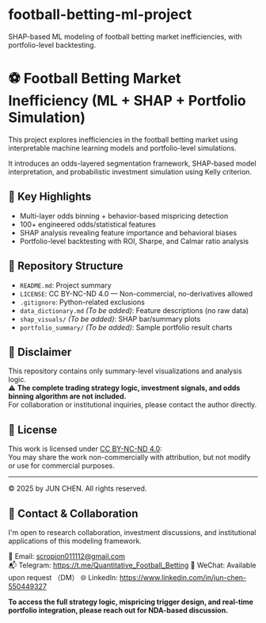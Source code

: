 # football-betting-ml-project
SHAP-based ML modeling of football betting market inefficiencies, with portfolio-level backtesting.

# ⚽ Football Betting Market Inefficiency (ML + SHAP + Portfolio Simulation)

This project explores inefficiencies in the football betting market using interpretable machine learning models and portfolio-level simulations.

It introduces an odds-layered segmentation framework, SHAP-based model interpretation, and probabilistic investment simulation using Kelly criterion.

## 🧠 Key Highlights
- Multi-layer odds binning + behavior-based mispricing detection
- 100+ engineered odds/statistical features
- SHAP analysis revealing feature importance and behavioral biases
- Portfolio-level backtesting with ROI, Sharpe, and Calmar ratio analysis

## 📁 Repository Structure
- `README.md`: Project summary
- `LICENSE`: CC BY-NC-ND 4.0 — Non-commercial, no-derivatives allowed
- `.gitignore`: Python-related exclusions
- `data_dictionary.md` *(To be added)*: Feature descriptions (no raw data)
- `shap_visuals/` *(To be added)*: SHAP bar/summary plots
- `portfolio_summary/` *(To be added)*: Sample portfolio result charts

## 🚫 Disclaimer
This repository contains only summary-level visualizations and analysis logic.  
⚠️ **The complete trading strategy logic, investment signals, and odds binning algorithm are not included.**  
For collaboration or institutional inquiries, please contact the author directly.

## 📜 License
This work is licensed under [CC BY-NC-ND 4.0](https://creativecommons.org/licenses/by-nc-nd/4.0/):  
You may share the work non-commercially with attribution, but not modify or use for commercial purposes.

---

© 2025 by JUN CHEN. All rights reserved.



## 🤝 Contact & Collaboration

I'm open to research collaboration, investment discussions, and institutional applications of this modeling framework.

📧 Email: scropion011112@gmail.com  
📬 Telegram: https://t.me/Quantitative_Football_Betting
📱 WeChat: Available upon request  （DM）
🌐 LinkedIn: https://www.linkedin.com/in/jun-chen-550449327

**To access the full strategy logic, mispricing trigger design, and real-time portfolio integration, please reach out for NDA-based discussion.**


